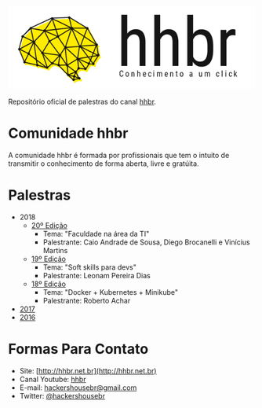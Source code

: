 <a href='http://hhbr.net.br'>
<img src='img/logo_hhbr_horizontal_transparente.png' style='margin: 0 auto;' alt='logo hhbr'>
</a>

Repositório oficial de palestras do canal [hhbr](http://youtube.com/hhbr-tech).

# Comunidade hhbr

A comunidade hhbr é formada por profissionais que tem o intuito de transmitir o conhecimento de forma aberta, livre e gratúita.

# Palestras
- 2018
    - [20º Edição](/palestras/2018/20_edicao.md)
        - Tema: "Faculdade na área da TI"
        - Palestrante: Caio Andrade de Sousa, Diego Brocanelli e Vinícius Martins
    - [19º Edição](/palestras/2018/19_edicao.md)
        - Tema: "Soft skills para devs"
        - Palestrante: Leonam Pereira Dias
    - [18º Edição](/palestras/2018/18_edicao.md)
        - Tema: "Docker + Kubernetes + Minikube"
        - Palestrante: Roberto Achar
- [2017](/palestras/2017) 
- [2016](/palestras/2016) 

# Formas Para Contato
 - Site: [http://hhbr.net.br](http://hhbr.net.br)
 - Canal Youtube: [hhbr](https://youtube.com/hhbrtech)
 - E-mail: hackershousebr@gmail.com
 - Twitter: [@hackershousebr](twitter.com/hackershousebr)
